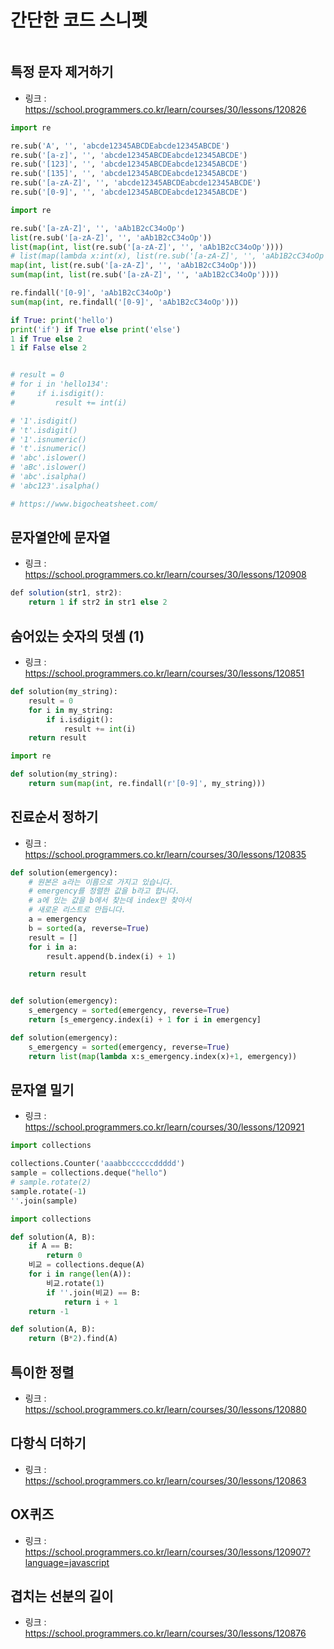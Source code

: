 # 간단한 코드 스니펫

```python

```

## 특정 문자 제거하기

-   링크 : https://school.programmers.co.kr/learn/courses/30/lessons/120826

```python
import re

re.sub('A', '', 'abcde12345ABCDEabcde12345ABCDE')
re.sub('[a-z]', '', 'abcde12345ABCDEabcde12345ABCDE')
re.sub('[123]', '', 'abcde12345ABCDEabcde12345ABCDE')
re.sub('[135]', '', 'abcde12345ABCDEabcde12345ABCDE')
re.sub('[a-zA-Z]', '', 'abcde12345ABCDEabcde12345ABCDE')
re.sub('[0-9]', '', 'abcde12345ABCDEabcde12345ABCDE')

import re

re.sub('[a-zA-Z]', '', 'aAb1B2cC34oOp')
list(re.sub('[a-zA-Z]', '', 'aAb1B2cC34oOp'))
list(map(int, list(re.sub('[a-zA-Z]', '', 'aAb1B2cC34oOp'))))
# list(map(lambda x:int(x), list(re.sub('[a-zA-Z]', '', 'aAb1B2cC34oOp'))))
map(int, list(re.sub('[a-zA-Z]', '', 'aAb1B2cC34oOp')))
sum(map(int, list(re.sub('[a-zA-Z]', '', 'aAb1B2cC34oOp'))))

re.findall('[0-9]', 'aAb1B2cC34oOp')
sum(map(int, re.findall('[0-9]', 'aAb1B2cC34oOp')))

if True: print('hello')
print('if') if True else print('else')
1 if True else 2
1 if False else 2


# result = 0
# for i in 'hello134':
#     if i.isdigit():
#         result += int(i)

# '1'.isdigit()
# 't'.isdigit()
# '1'.isnumeric()
# 't'.isnumeric()
# 'abc'.islower()
# 'aBc'.islower()
# 'abc'.isalpha()
# 'abc123'.isalpha()

# https://www.bigocheatsheet.com/
```

## 문자열안에 문자열

-   링크 : https://school.programmers.co.kr/learn/courses/30/lessons/120908

```js
def solution(str1, str2):
    return 1 if str2 in str1 else 2
```

## 숨어있는 숫자의 덧셈 (1)

-   링크 : https://school.programmers.co.kr/learn/courses/30/lessons/120851

```python
def solution(my_string):
    result = 0
    for i in my_string:
        if i.isdigit():
            result += int(i)
    return result

import re

def solution(my_string):
    return sum(map(int, re.findall(r'[0-9]', my_string)))
```

## 진료순서 정하기

-   링크 : https://school.programmers.co.kr/learn/courses/30/lessons/120835

```py
def solution(emergency):
    # 원본은 a라는 이름으로 가지고 있습니다.
    # emergency를 정렬한 값을 b라고 합니다.
    # a에 있는 값을 b에서 찾는데 index만 찾아서
    # 새로운 리스트로 만듭니다.
    a = emergency
    b = sorted(a, reverse=True)
    result = []
    for i in a:
        result.append(b.index(i) + 1)

    return result


def solution(emergency):
    s_emergency = sorted(emergency, reverse=True)
    return [s_emergency.index(i) + 1 for i in emergency]

def solution(emergency):
    s_emergency = sorted(emergency, reverse=True)
    return list(map(lambda x:s_emergency.index(x)+1, emergency))
```

## 문자열 밀기

-   링크 : https://school.programmers.co.kr/learn/courses/30/lessons/120921

```py
import collections

collections.Counter('aaabbccccccddddd')
sample = collections.deque("hello")
# sample.rotate(2)
sample.rotate(-1)
''.join(sample)

import collections

def solution(A, B):
    if A == B:
        return 0
    비교 = collections.deque(A)
    for i in range(len(A)):
        비교.rotate(1)
        if ''.join(비교) == B:
            return i + 1
    return -1

def solution(A, B):
    return (B*2).find(A)
```

## 특이한 정렬

-   링크 : https://school.programmers.co.kr/learn/courses/30/lessons/120880

## 다항식 더하기

-   링크 : https://school.programmers.co.kr/learn/courses/30/lessons/120863

## OX퀴즈

-   링크 : https://school.programmers.co.kr/learn/courses/30/lessons/120907?language=javascript

## 겹치는 선분의 길이

-   링크 : https://school.programmers.co.kr/learn/courses/30/lessons/120876
